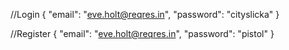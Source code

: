 //Login
{
    "email": "eve.holt@reqres.in",
    "password": "cityslicka"
}


//Register
{
    "email": "eve.holt@reqres.in",
    "password": "pistol"
}
